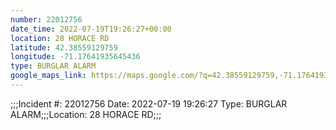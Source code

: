 ```yaml
---
number: 22012756
date_time: 2022-07-19T19:26:27+00:00
location: 28 HORACE RD
latitude: 42.38559129759
longitude: -71.17641935645436
type: BURGLAR ALARM
google_maps_link: https://maps.google.com/?q=42.38559129759,-71.17641935645436
---
```


;;;Incident #: 22012756  Date: 2022-07-19 19:26:27   Type: BURGLAR ALARM;;;Location: 28 HORACE RD;;;
